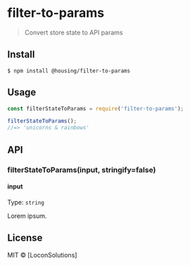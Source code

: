 # filter-to-params

> Convert store state to API params


## Install

```
$ npm install @housing/filter-to-params
```


## Usage

```js
const filterStateToParams = require('filter-to-params');

filterStateToParams();
//=> 'unicorns & rainbows'
```


## API

### filterStateToParams(input, stringify=false)

#### input

Type: `string`

Lorem ipsum.



## License

MIT © [LoconSolutions]
